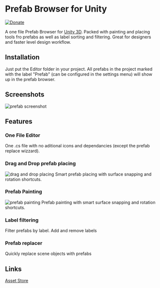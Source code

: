 # Prefab Browser for Unity

[![Donate](https://img.shields.io/badge/Donate-PayPal-green.svg)](https://www.paypal.com/cgi-bin/webscr?cmd=_s-xclick&hosted_button_id=PPZJQDNZNH54Y)

A one file Prefab Browser for [Unity 3D](http://unity3d.com/). Packed with painting and placing tools fro prefabs as well as label sorting and filtering.
Great for designers and faster level design workflow.

## Installation
Just put the Editor folder in your project. All prefabs in the project marked with the label "Prefab" (can be configured in the settings menu) will show up in the prefab browser.

## Screenshots
![prefab screenshot](https://github.com/simeonradivoev/Unity-Open-Source-Tools/raw/master/Assets/Screenshots/PrefabBrowser.png)

## Features
### One File Editor
One .cs file with no aditional icons and dependancies (except the prefab replace wizzard).

### Drag and Drop prefab placing
![drag and drop placing](https://github.com/simeonradivoev/Unity-Open-Source-Tools/raw/master/Assets/Screenshots/PrefabBrowser_DragAndDrop.gif)
Smart prefab placing with surface snapping and rotation shortcuts.

### Prefab Painting
![prefab painting](https://github.com/simeonradivoev/Unity-Open-Source-Tools/raw/master/Assets/Screenshots/PrefabBrowser_PaintMode.gif)
Prefab painting with smart surface snapping and rotation shortcuts.

### Label filtering
Filter prefabs by label. Add and remove labels

### Prefab replacer
Quickly replace scene objects with prefabs

## Links
[Asset Store]()
